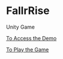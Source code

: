 # FallrRise
 Unity Game

[To Access the Demo](https://gcanidemir.itch.io/fallrrise)

[To Play the Game](https://youtu.be/zuSTkT8jwIA?feature=shared)
